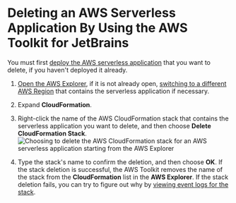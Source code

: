 # Deleting an AWS Serverless Application By Using the AWS Toolkit for JetBrains<a name="sam-delete"></a>

You must first [deploy the AWS serverless application](key-tasks.md#key-tasks-sam-deploy) that you want to delete, if you haven't deployed it already\.

1. [Open the AWS Explorer](key-tasks.md#key-tasks-open-explorer), if it is not already open, [switching to a different AWS Region](key-tasks.md#key-tasks-switch-region) that contains the serverless application if necessary\.

1. Expand **CloudFormation**\.

1. Right\-click the name of the AWS CloudFormation stack that contains the serverless application you want to delete, and then choose **Delete CloudFormation Stack**\.  
![Choosing to delete the AWS CloudFormation stack for an AWS serverless application starting from the AWS Explorer](https://docs.aws.amazon.com/toolkit-for-jetbrains/latest/userguide/images/sam-delete.png)

1. Type the stack's name to confirm the deletion, and then choose **OK**\. If the stack deletion is successful, the AWS Toolkit removes the name of the stack from the **CloudFormation** list in the **AWS Explorer**\. If the stack deletion fails, you can try to figure out why by [viewing event logs for the stack](key-tasks.md#key-tasks-cloudformation-logs)\.
